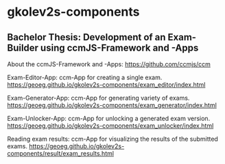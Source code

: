# gkolev2s-components

## Bachelor Thesis: Development of an Exam-Builder using ccmJS-Framework and -Apps

About the ccmJS-Framework and -Apps: https://github.com/ccmjs/ccm

Exam-Editor-App: ccm-App for creating a single exam.
https://geoeg.github.io/gkolev2s-components/exam_editor/index.html

Exam-Generator-App: ccm-App for generating variety of exams.
https://geoeg.github.io/gkolev2s-components/exam_generator/index.html

Exam-Unlocker-App: ccm-App for unlocking a generated exam version.
https://geoeg.github.io/gkolev2s-components/exam_unlocker/index.html

Reading exam results: ccm-App for visualizing the results of the submitted exams.
https://geoeg.github.io/gkolev2s-components/result/exam_results.html
